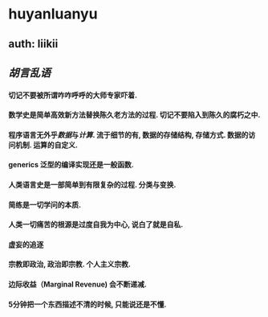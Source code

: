 # huyanluanyu
## auth: liikii
## *胡言乱语*


#### 切记不要被所谓咋咋呼呼的大师专家吓着. 

#### 数学史是简单高效新方法替换陈久老方法的过程. 切记不要陷入到陈久的腐朽之中. 

#### 程序语言无外乎*数据*与*计算*. 流于细节的有, 数据的存储结构, 存储方式. 数据的访问机制. 运算的自定义. 

#### generics 泛型的编译实现还是一般函数. 

#### 人类语言史是一部简单到有限复杂的过程. 分类与变换. 

#### 简练是一切学问的本质. 

#### 人类一切痛苦的根源是过度自我为中心, 说白了就是自私. 

#### 虚妄的追逐

#### 宗教即政治, 政治即宗教. 个人主义宗教.

#### 边际收益（Marginal Revenue) 会不断递减.

#### 5分钟把一个东西描述不清的时候, 只能说还是不懂. 